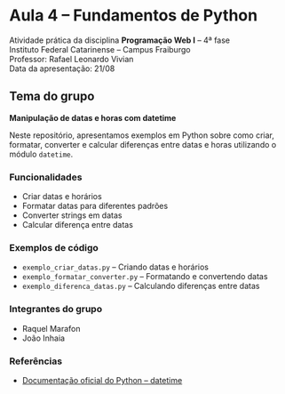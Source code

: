 
# Aula 4 – Fundamentos de Python

Atividade prática da disciplina **Programação Web I** – 4ª fase  
Instituto Federal Catarinense – Campus Fraiburgo  
Professor: Rafael Leonardo Vivian  
Data da apresentação: 21/08  

## Tema do grupo
**Manipulação de datas e horas com datetime**

Neste repositório, apresentamos exemplos em Python sobre como criar, formatar, converter e calcular diferenças entre datas e horas utilizando o módulo `datetime`.

### Funcionalidades
- Criar datas e horários
- Formatar datas para diferentes padrões
- Converter strings em datas
- Calcular diferença entre datas

### Exemplos de código
- `exemplo_criar_datas.py` – Criando datas e horários
- `exemplo_formatar_converter.py` – Formatando e convertendo datas
- `exemplo_diferenca_datas.py` – Calculando diferenças entre datas

### Integrantes do grupo
- Raquel Marafon  
- João Inhaia

### Referências
- [Documentação oficial do Python – datetime](https://docs.python.org/pt-br/3/library/datetime.html)
